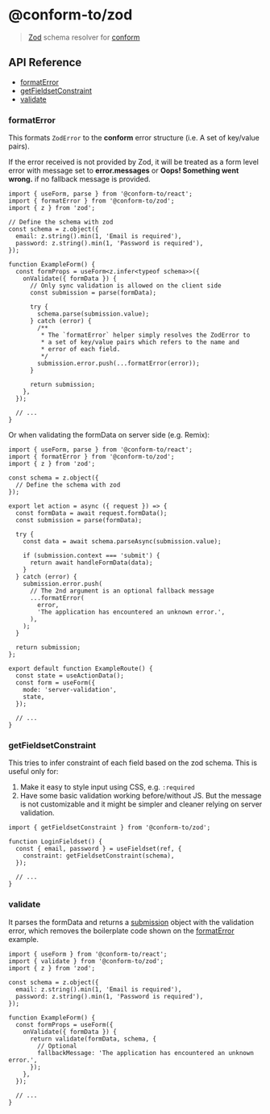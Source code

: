 # @conform-to/zod

> [Zod](https://github.com/colinhacks/zod) schema resolver for [conform](https://github.com/edmundhung/conform)

<!-- aside -->

## API Reference

- [formatError](#formatError)
- [getFieldsetConstraint](#getfieldsetconstraint)
- [validate](#validate)

<!-- /aside -->

### formatError

This formats `ZodError` to the **conform** error structure (i.e. A set of key/value pairs).

If the error received is not provided by Zod, it will be treated as a form level error with message set to **error.messages** or **Oops! Something went wrong.** if no fallback message is provided.

```tsx
import { useForm, parse } from '@conform-to/react';
import { formatError } from '@conform-to/zod';
import { z } from 'zod';

// Define the schema with zod
const schema = z.object({
  email: z.string().min(1, 'Email is required'),
  password: z.string().min(1, 'Password is required'),
});

function ExampleForm() {
  const formProps = useForm<z.infer<typeof schema>>({
    onValidate({ formData }) {
      // Only sync validation is allowed on the client side
      const submission = parse(formData);

      try {
        schema.parse(submission.value);
      } catch (error) {
        /**
         * The `formatError` helper simply resolves the ZodError to
         * a set of key/value pairs which refers to the name and
         * error of each field.
         */
        submission.error.push(...formatError(error));
      }

      return submission;
    },
  });

  // ...
}
```

Or when validating the formData on server side (e.g. Remix):

```tsx
import { useForm, parse } from '@conform-to/react';
import { formatError } from '@conform-to/zod';
import { z } from 'zod';

const schema = z.object({
  // Define the schema with zod
});

export let action = async ({ request }) => {
  const formData = await request.formData();
  const submission = parse(formData);

  try {
    const data = await schema.parseAsync(submission.value);

    if (submission.context === 'submit') {
      return await handleFormData(data);
    }
  } catch (error) {
    submission.error.push(
      // The 2nd argument is an optional fallback message
      ...formatError(
        error,
        'The application has encountered an unknown error.',
      ),
    );
  }

  return submission;
};

export default function ExampleRoute() {
  const state = useActionData();
  const form = useForm({
    mode: 'server-validation',
    state,
  });

  // ...
}
```

### getFieldsetConstraint

This tries to infer constraint of each field based on the zod schema. This is useful only for:

1. Make it easy to style input using CSS, e.g. `:required`
2. Have some basic validation working before/without JS. But the message is not customizable and it might be simpler and cleaner relying on server validation.

```tsx
import { getFieldsetConstraint } from '@conform-to/zod';

function LoginFieldset() {
  const { email, password } = useFieldset(ref, {
    constraint: getFieldsetConstraint(schema),
  });

  // ...
}
```

### validate

It parses the formData and returns a [submission](/docs/submission.md) object with the validation error, which removes the boilerplate code shown on the [formatError](#formaterror) example.

```tsx
import { useForm } from '@conform-to/react';
import { validate } from '@conform-to/zod';
import { z } from 'zod';

const schema = z.object({
  email: z.string().min(1, 'Email is required'),
  password: z.string().min(1, 'Password is required'),
});

function ExampleForm() {
  const formProps = useForm({
    onValidate({ formData }) {
      return validate(formData, schema, {
        // Optional
        fallbackMessage: 'The application has encountered an unknown error.',
      });
    },
  });

  // ...
}
```
